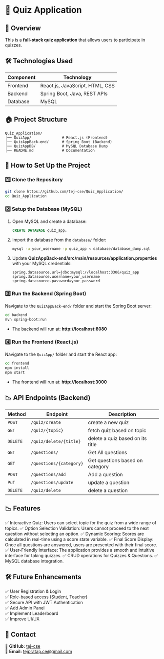 # 📝 Quiz Application

## 🚀 Overview

This is a **full-stack quiz application** that allows users to participate in quizzes. 
  

## 🛠️ Technologies Used
| Component   | Technology |
|-------------|-----------|
| Frontend    | React.js, JavaScript, HTML, CSS |
| Backend     | Spring Boot, Java, REST APIs |
| Database    | MySQL |


## 🏠 Project Structure
```
Quiz_Application/
│── QuizApp/              # React.js (Frontend)
│── QuizAppBack-end/      # Spring Boot (Backend)
│── QuizAppDB/            # MySQL Database Dump
│── README.md             # Documentation
```

## 🚀 How to Set Up the Project

### 1️⃣ Clone the Repository
```bash
git clone https://github.com/tej-cse/Quiz_Application/
cd Quiz_Application
```

### 2️⃣ Setup the Database (MySQL)
1. Open MySQL and create a database:
   ```sql
   CREATE DATABASE quiz_app;
   ```
2. Import the database from the `database/` folder:
   ```bash
   mysql -u your_username -p quiz_app < database/database_dump.sql
   ```
3. Update **QuizAppBack-end/src/main/resources/application.properties** with your MySQL credentials:
   ```properties
   spring.datasource.url=jdbc:mysql://localhost:3306/quiz_app
   spring.datasource.username=your_username
   spring.datasource.password=your_password
   ```

### 3️⃣ Run the Backend (Spring Boot)
Navigate to the `QuizAppBack-end/` folder and start the Spring Boot server:
```bash
cd backend
mvn spring-boot:run
```
- The backend will run at: **http://localhost:8080**

### 4️⃣ Run the Frontend (React.js)
Navigate to the `QuizApp/` folder and start the React app:
```bash
cd frontend
npm install
npm start
```
- The frontend will run at: **http://localhost:3000**

## 📉 API Endpoints (Backend)
| Method     | Endpoint                 | Description                       |
|------------|--------------------------|-----------------------------------|
| `POST`     | `/quiz/create`           | create a new quiz                 |
| `GET `     | `/quiz/{topic}`          | fetch quiz based on topic         |
| `DELETE`   | `/quiz/delete/{title}`   | delete a quiz based on its title  |
| `GET`      | `/questions/`            | Get  All questions                |
| `GET`      | `/questions/{category}`  | Get questions based on category   |
| `POST`     | `/questions/add`         | Add a question                    |
| `PuT`      | `/questions/update`      | update a question                 |
| `DELETE`   | `/quiz/delete`           | delete a question                 |




## 📉 Features

✅ Interactive Quiz: Users can select topic for the quiz from a wide range of topics.
✅ Option Selection Validation: Users cannot proceed to the next question without selecting an option.
✅ Dynamic Scoring: Scores are calculated in real-time using a score state variable.
✅ Final Score Display: Once all questions are answered, users are presented with their final score.
✅ User-Friendly Interface: The application provides a smooth and intuitive interface for taking quizzes.
✅ CRUD operations for Quizzes & Questions.
✅ MySQL database integration.

## 🛠️ Future Enhancements
✅ User Registration & Login  
✅ Role-based access (Student, Teacher)  
✅ Secure API with JWT Authentication  
✅ Add Admin Panel  
✅ Implement Leaderboard  
✅ Improve UI/UX  


## 💎 Contact
📌 **GitHub:** [tej-cse](https://github.com/tej-cse/)  
📌 **Email:** tejpratap.ce@gmail.com  

